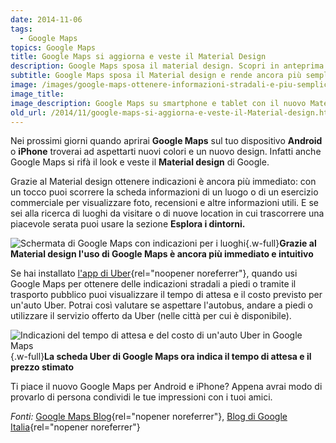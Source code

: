 ```yaml
---
date: 2014-11-06
tags:
  - Google Maps
topics: Google Maps
title: Google Maps si aggiorna e veste il Material Design
description: Google Maps sposa il material design. Scopri in anteprima il nuovo design e le funzionalità aggiunte con questo ultimo aggiornamento.
subtitle: Google Maps sposa il Material design e rende ancora più semplice e intuitivo navigare nelle mappe e ottenere indicazioni sui luoghi da visitare
image: /images/google-maps-ottenere-informazioni-stradali-e-piu-semplice.png
image_title:
image_description: Google Maps su smartphone e tablet con il nuovo Material design
old_url: /2014/11/google-maps-si-aggiorna-e-veste-il-Material-design.html
---
```

Nei prossimi giorni quando aprirai **Google Maps** sul tuo dispositivo **Android** o **iPhone** troverai ad aspettarti nuovi colori e un nuovo design. Infatti anche Google Maps si rifà il look e veste il **Material design** di Google.

Grazie al Material design ottenere indicazioni è ancora più immediato: con un tocco puoi scorrere la scheda informazioni di un luogo o di un esercizio commerciale per visualizzare foto, recensioni e altre informazioni utili. E se sei alla ricerca di luoghi da visitare o di nuove location in cui trascorrere una piacevole serata puoi usare la sezione **Esplora i dintorni.**

![Schermata di Google Maps con indicazioni per i luoghi](/images/google-maps-transizioni-fluide.png "Google Maps è ancora più fluido con il Material Design"){.w-full}**Grazie al Material design l'uso di Google Maps è ancora più immediato e intuitivo**

Se hai installato [l'app di Uber](https://play.google.com/store/apps/details?id=com.ubercab&hl=it){rel="noopener noreferrer"}, quando usi Google Maps per ottenere delle indicazioni stradali a piedi o tramite il trasporto pubblico puoi visualizzare il tempo di attesa e il costo previsto per un'auto Uber. Potrai così valutare se aspettare l'autobus, andare a piedi o utilizzare il servizio offerto da Uber (nelle città per cui è disponibile).

![Indicazioni del tempo di attesa e del costo di un'auto Uber in Google Maps](/images/google-maps-integrazione-con-uber.png "Google Maps è ancora più integrato con Uber"){.w-full}**La scheda Uber di Google Maps ora indica il tempo di attesa e il prezzo stimato**

Ti piace il nuovo Google Maps per Android e iPhone? Appena avrai modo di provarlo di persona condividi le tue impressioni con i tuoi amici.

_Fonti:_ [Google Maps Blog](https://google-latlong.blogspot.ie/2014/11/google-maps-your-best-accessory-this.html){rel="nopener noreferrer"}, [Blog di Google Italia](https://googleitalia.blogspot.it/2014/11/nuovo-look-per-le-app-di-gmail-calendar.html){rel="nopener noreferrer"}
